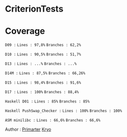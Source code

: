 # CriterionTests


# Coverage

`D09 :` `Lines : 97,8%` `Branches : 62,2%`

`D10 :` `Lines : 90,5%` `Branches : 51,7%`

`D13 :` `Lines : ...%` `Branches : ...%`

`D14M :` `Lines : 87,5%` `Branches : 66,26%`

`D15 :` `Lines : 98,4%` `Branches : 91,6%`

`D17 :` `Lines : 100%` `Branches : 88,4%`

`Haskell D01 :` `Lines : 85%` `Branches : 85%`

`Haskell PushSwap_Checker :` `Lines : 100%` `Branches : 100%`

`ASM minilibc :` `Lines : 66,6%` `Branches : 66,6%`


Author : [Primarter](https://github.com/Primarter) [Kryo](https://github.com/Kryo91)